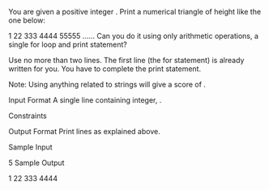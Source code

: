 You are given a positive integer . Print a numerical triangle of height  like the one below:

1
22
333
4444
55555
......
Can you do it using only arithmetic operations, a single for loop and print statement?

Use no more than two lines. The first line (the for statement) is already written for you. You have to complete the print statement.

Note: Using anything related to strings will give a score of .

Input Format 
A single line containing integer, .

Constraints 

Output Format 
Print  lines as explained above.

Sample Input

5
Sample Output

1
22
333
4444
